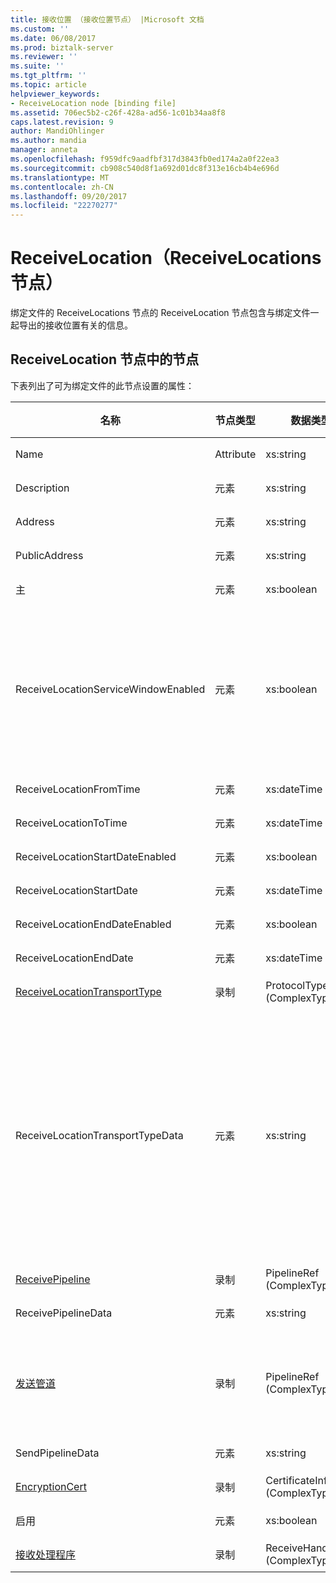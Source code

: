 ```yaml
---
title: 接收位置 （接收位置节点） |Microsoft 文档
ms.custom: ''
ms.date: 06/08/2017
ms.prod: biztalk-server
ms.reviewer: ''
ms.suite: ''
ms.tgt_pltfrm: ''
ms.topic: article
helpviewer_keywords:
- ReceiveLocation node [binding file]
ms.assetid: 706ec5b2-c26f-428a-ad56-1c01b34aa8f8
caps.latest.revision: 9
author: MandiOhlinger
ms.author: mandia
manager: anneta
ms.openlocfilehash: f959dfc9aadfbf317d3843fb0ed174a2a0f22ea3
ms.sourcegitcommit: cb908c540d8f1a692d01dc8f313e16cb4b4e696d
ms.translationtype: MT
ms.contentlocale: zh-CN
ms.lasthandoff: 09/20/2017
ms.locfileid: "22270277"
---
```

# <a name="receivelocation-receivelocations-node"></a>ReceiveLocation（ReceiveLocations 节点）
绑定文件的 ReceiveLocations 节点的 ReceiveLocation 节点包含与绑定文件一起导出的接收位置有关的信息。  
  
## <a name="nodes-in-the-receivelocation-node"></a>ReceiveLocation 节点中的节点  
 下表列出了可为绑定文件的此节点设置的属性：  
  
|**名称**|**节点类型**|**数据类型**|**Description**|**限制**|**注释**|  
|--------------|-------------------|-------------------|---------------------|----------------------|------------------|  
|Name|Attribute|xs:string|指定接收位置的名称。|可选|默认值：空|  
|Description|元素|xs:string|指定接收位置的说明。|必需|默认值：空|  
|Address|元素|xs:string|指定接收位置的地址。|必需|默认值：空|  
|PublicAddress|元素|xs:string|指定接收位置的公用地址。|可选|默认值：空|  
|主|元素|xs:boolean|指定接收位置是否为主接收位置。|必需|默认值：无|  
|ReceiveLocationServiceWindowEnabled|元素|xs:boolean|指定是否启用服务时段。|必需|默认值：无<br /><br /> 指定**true**如果启用了服务窗口; 否则，指定**false。**|  
|ReceiveLocationFromTime|元素|xs:dateTime|指定服务时段的开始的时间。|必需|默认值：无|  
|ReceiveLocationToTime|元素|xs:dateTime|指定服务时段的结束时间。|必需|默认值：无|  
|ReceiveLocationStartDateEnabled|元素|xs:boolean|指定是否启用服务时段的开始日期。|必需|默认值：无|  
|ReceiveLocationStartDate|元素|xs:dateTime|指定服务时段的开始日期。|必需|默认值：无|  
|ReceiveLocationEndDateEnabled|元素|xs:boolean|指定是否启用服务时段的结束日期。|必需|默认值：无|  
|ReceiveLocationEndDate|元素|xs:dateTime|指定服务时段的结束日期。|必需|默认值：无|  
|[ReceiveLocationTransportType](../core/receivelocationtransporttype-receivelocation-node.md)|录制|ProtocolType (ComplexType)|指定此接收位置的传输类型。|必需|默认值：无|  
|ReceiveLocationTransportTypeData|元素|xs:string|指定此接收位置的传输类型属性。|可选|默认值：空<br /><br /> 请参阅[集成 BizTalk 适配器的配置属性](../core/configuration-properties-for-integrated-biztalk-adapters.md)适配器可以存储在此字符串的属性有关的特定信息。|  
|[ReceivePipeline](../core/receivepipeline-receivelocation-node.md)|录制|PipelineRef (ComplexType)|指定此接收位置的接收管道。|必需|默认值：无|  
|ReceivePipelineData|元素|xs:string|指定特定于用于此接收位置的接收管道的自定义配置。|必需|默认值：空|  
|[发送管道](../core/sendpipeline-receivelocation-node.md)|录制|PipelineRef (ComplexType)|指定双向接收位置的发送管道。 **注意：** 中[!INCLUDE[btsBizTalkServerNoVersion](../includes/btsbiztalkservernoversion-md.md)]发送在接收位置而不接收端口指定管道的双向接收。 除非在绑定文件中具体指定，否则，接收位置将自动继承它所属于的接收端口的发送管道。|必需|默认值：无|  
|SendPipelineData|元素|xs:string|指定特定于用于此接收位置的发送管道的自定义配置。|必需|默认值：空|  
|[EncryptionCert](../core/encryptioncert-receivelocation-node.md)|录制|CertificateInfo (ComplexType)|指定与接收端口位置的加密证书。|可选|默认值：无|  
|启用|元素|xs:boolean|指定是否启用接收位置。|必需|默认值：无|  
|[接收处理程序](../core/receivehandler-receivelocation-node.md)|录制|ReceiveHandlerRef (ComplexType)|指定要用于此接收位置的接收处理程序。|可选|默认值：无|